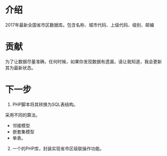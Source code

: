 # 介绍

2017年最新全国省市区数据库。包含名称、城市代码、上级代码、级别、邮编

# 贡献

为了让数据尽量准确，任何时候，如果你发现数据有遗漏，请让我知道，我会更新其为最新状态。

# 下一步

1. PHP脚本将其转换为SQL表结构。

采用不同的算法。 

* 邻接模型 
* 嵌套集模型
* 单表。 

2. 一个的PHP库，封装实现省市区级联操作功能。

